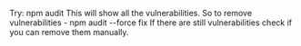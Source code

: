 Try: npm audit
This will show all the vulnerabilities.
So to remove vulnerabilities - npm audit --force fix
If there are still vulnerabilities check if you can remove them manually.
